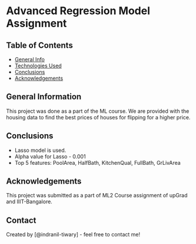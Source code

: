 # Advanced Regression Model Assignment


## Table of Contents
* [General Info](#general-information)
* [Technologies Used](#technologies-used)
* [Conclusions](#conclusions)
* [Acknowledgements](#acknowledgements)

## General Information
This project was done as a part of the ML course. We are provided with the housing data to find the best prices of houses for flipping for a higher price.

## Conclusions
- Lasso model is used.
- Alpha value for Lasso - 0.001
- Top 5 features:
PoolArea, HalfBath, KitchenQual, FullBath, GrLivArea

## Acknowledgements
This project was submitted as a part of ML2 Course assignment of upGrad and IIIT-Bangalore.


## Contact
Created by [@indranil-tiwary] - feel free to contact me!